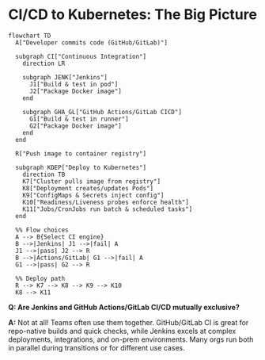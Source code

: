 # CI/CD to Kubernetes: The Big Picture

```mermaid
flowchart TD
  A["Developer commits code (GitHub/GitLab)"]

  subgraph CI["Continuous Integration"]
    direction LR

    subgraph JENK["Jenkins"]
      J1["Build & test in pod"]
      J2["Package Docker image"]
    end

    subgraph GHA_GL["GitHub Actions/GitLab CICD"]
      G1["Build & test in runner"]
      G2["Package Docker image"]
    end
  end

  R["Push image to container registry"]

  subgraph KDEP["Deploy to Kubernetes"]
    direction TB
    K7["Cluster pulls image from registry"]
    K8["Deployment creates/updates Pods"]
    K9["ConfigMaps & Secrets inject config"]
    K10["Readiness/Liveness probes enforce health"]
    K11["Jobs/CronJobs run batch & scheduled tasks"]
  end

  %% Flow choices
  A --> B{Select CI engine}
  B -->|Jenkins| J1 -->|fail| A
  J1 -->|pass| J2 --> R
  B -->|Actions/GitLab| G1 -->|fail| A
  G1 -->|pass| G2 --> R

  %% Deploy path
  R --> K7 --> K8 --> K9 --> K10
  K8 --> K11
```

**Q: Are Jenkins and GitHub Actions/GitLab CI/CD mutually exclusive?**

**A:** Not at all! Teams often use them together. GitHub/GitLab CI is great for repo-native builds and quick checks, while Jenkins excels at complex deployments, integrations, and on-prem environments. Many orgs run both in parallel during transitions or for different use cases.
